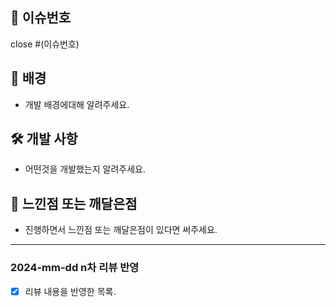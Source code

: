 ## 📸 이슈번호
close #(이슈번호)

## 🔬 배경
- 개발 배경에대해 알려주세요.

## 🛠 개발 사항
- 어떤것을 개발했는지 알려주세요.

## 🧘‍ 느낀점 또는 깨달은점
- 진행하면서 느낀점 또는 깨달은점이 있다면 써주세요.

---
### 2024-mm-dd n차 리뷰 반영
- [x] 리뷰 내용을 반영한 목록.
